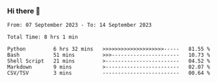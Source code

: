 ### Hi there 👋

<!--
**ututono/ututono** is a ✨ _special_ ✨ repository because its `README.md` (this file) appears on your GitHub profile.

Here are some ideas to get you started:

- 🔭 I’m currently working on ...
- 🌱 I’m currently learning ...
- 👯 I’m looking to collaborate on ...
- 🤔 I’m looking for help with ...
- 💬 Ask me about ...
- 📫 How to reach me: ...
- 😄 Pronouns: ...
- ⚡ Fun fact: ...
-->



<!--START_SECTION:waka-->

```text
From: 07 September 2023 - To: 14 September 2023

Total Time: 8 hrs 1 min

Python         6 hrs 32 mins   >>>>>>>>>>>>>>>>>>>>-----   81.55 %
Bash           51 mins         >>>----------------------   10.73 %
Shell Script   21 mins         >------------------------   04.52 %
Markdown       9 mins          >------------------------   02.07 %
CSV/TSV        3 mins          -------------------------   00.64 %
```

<!--END_SECTION:waka-->
